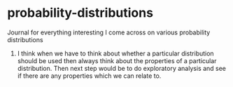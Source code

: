 # probability-distributions
Journal for everything interesting I come across on various probability distributions


1. I think when we have to think about whether a particular distribution should be used then always think about the properties of a particular distribution. Then next step would be to do exploratory analysis and see if there are any properties which we can relate to.
